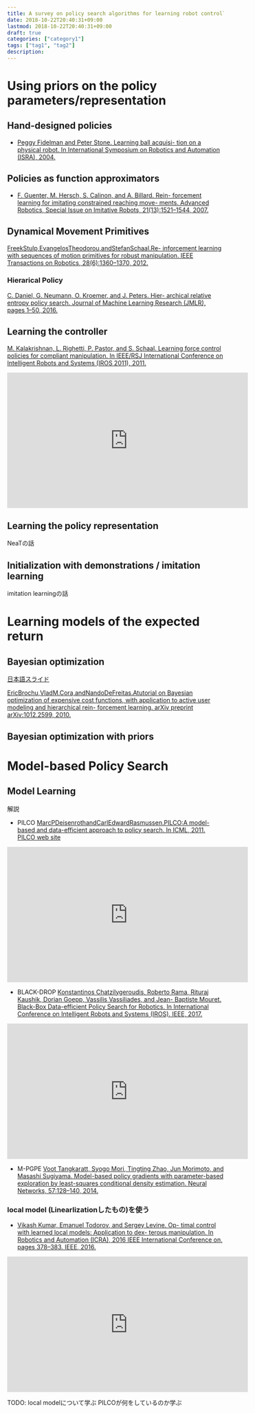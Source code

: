 ```yaml
---
title: A survey on policy search algorithms for learning robot controllers in a handful of trials
date: 2018-10-22T20:40:31+09:00
lastmod: 2018-10-22T20:40:31+09:00
draft: true
categories: ["category1"]
tags: ["tag1", "tag2"]
description: 
---
```


# Using priors on the policy parameters/representation
## Hand-designed policies
* [Peggy Fidelman and Peter Stone. Learning ball acquisi- tion on a physical robot. In International Symposium on Robotics and Automation (ISRA), 2004.](http://www.cs.utexas.edu/users/ai-lab/?fidelman:isra04)

## Policies as function approximators
* [F. Guenter, M. Hersch, S. Calinon, and A. Billard. Rein- forcement learning for imitating constrained reaching move- ments. Advanced Robotics, Special Issue on Imitative Robots, 21(13):1521–1544, 2007.](https://infoscience.epfl.ch/record/114046)

## Dynamical Movement Primitives
[FreekStulp,EvangelosTheodorou,andStefanSchaal.Re- inforcement learning with sequences of motion primitives for robust manipulation. IEEE Transactions on Robotics, 28(6):1360–1370, 2012.
](https://ieeexplore.ieee.org/document/6295672)

### Hierarical Policy
[C. Daniel, G. Neumann, O. Kroemer, and J. Peters. Hier- archical relative entropy policy search. Journal of Machine Learning Research (JMLR), pages 1–50, 2016.](http://jmlr.org/papers/v17/15-188.html)

## Learning the controller
[M. Kalakrishnan, L. Righetti, P. Pastor, and S. Schaal. Learning force control policies for compliant manipulation. In IEEE/RSJ International Conference on Intelligent Robots and Systems (IROS 2011), 2011.](https://ieeexplore.ieee.org/abstract/document/6095096)

<iframe width="560" height="315" src="https://www.youtube.com/embed/LkwQJ9_i6vQ" frameborder="0" allow="autoplay; encrypted-media" allowfullscreen></iframe>

## Learning the policy representation
NeaTの話

## Initialization with demonstrations / imitation learning
imitation learningの話

# Learning models of the expected return
## Bayesian optimization
[日本語スライド](https://www.slideshare.net/issei_sato/bayesian-optimization)

[EricBrochu,VladM.Cora,andNandoDeFreitas.Atutorial on Bayesian optimization of expensive cost functions, with application to active user modeling and hierarchical rein- forcement learning. arXiv preprint arXiv:1012.2599, 2010.](https://arxiv.org/abs/1012.2599)

## Bayesian optimization with priors


# Model-based Policy Search
## Model Learning

解説
* PILCO
[MarcPDeisenrothandCarlEdwardRasmussen.PILCO:A model-based and data-efficient approach to policy search. In ICML, 2011.](http://citeseerx.ist.psu.edu/viewdoc/summary?doi=10.1.1.231.4371)
[PILCO web site](http://mlg.eng.cam.ac.uk/pilco/)

<iframe width="560" height="315" src="https://www.youtube.com/embed/XiigTGKZfks" frameborder="0" allow="autoplay; encrypted-media" allowfullscreen></iframe>


* BLACK-DROP
[Konstantinos Chatzilygeroudis, Roberto Rama, Rituraj Kaushik, Dorian Goepp, Vassilis Vassiliades, and Jean- Baptiste Mouret. Black-Box Data-efficient Policy Search for Robotics. In International Conference on Intelligent Robots and Systems (IROS). IEEE, 2017.](https://arxiv.org/abs/1703.07261)

<iframe width="560" height="315" src="https://www.youtube.com/embed/kTEyYiIFGPM" frameborder="0" allow="autoplay; encrypted-media" allowfullscreen></iframe>

* M-PGPE
[Voot Tangkaratt, Syogo Mori, Tingting Zhao, Jun Morimoto, and Masashi Sugiyama. Model-based policy gradients with parameter-based exploration by least-squares conditional density estimation. Neural Networks, 57:128–140, 2014.](https://arxiv.org/abs/1307.5118)

### local model (Linearlizationしたもの)を使う
* [Vikash Kumar, Emanuel Todorov, and Sergey Levine. Op- timal control with learned local models: Application to dex- terous manipulation. In Robotics and Automation (ICRA), 2016 IEEE International Conference on, pages 378–383. IEEE, 2016.](https://www.semanticscholar.org/paper/Optimal-control-with-learned-local-models%3A-to-Kumar-Todorov/3a003991d7500e2ddb7a32d46db65c522d2174f5)

<iframe width="560" height="315" src="https://www.youtube.com/embed/bD5z1I1TU3w" frameborder="0" allow="autoplay; encrypted-media" allowfullscreen></iframe>

TODO: local modelについて学ぶ
PILCOが何をしているのか学ぶ
